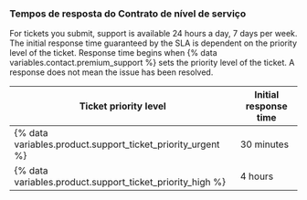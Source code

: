 ### Tempos de resposta do Contrato de nível de serviço

For tickets you submit, support is available 24 hours a day, 7 days per week. The initial response time guaranteed by the SLA is dependent on the priority level of the ticket. Response time begins when {% data variables.contact.premium_support %} sets the priority level of the ticket. A response does not mean the issue has been resolved.

| Ticket priority level                                              | Initial response time |
| ------------------------------------------------------------------ | --------------------- |
| {% data variables.product.support_ticket_priority_urgent %} | 30 minutes            |
| {% data variables.product.support_ticket_priority_high %}   | 4 hours               |
